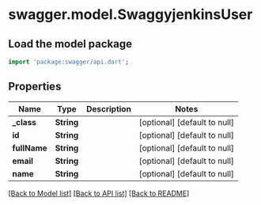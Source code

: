 # swagger.model.SwaggyjenkinsUser

## Load the model package
```dart
import 'package:swagger/api.dart';
```

## Properties
Name | Type | Description | Notes
------------ | ------------- | ------------- | -------------
**_class** | **String** |  | [optional] [default to null]
**id** | **String** |  | [optional] [default to null]
**fullName** | **String** |  | [optional] [default to null]
**email** | **String** |  | [optional] [default to null]
**name** | **String** |  | [optional] [default to null]

[[Back to Model list]](../README.md#documentation-for-models) [[Back to API list]](../README.md#documentation-for-api-endpoints) [[Back to README]](../README.md)


